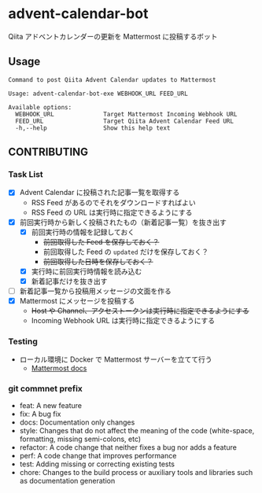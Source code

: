 # advent-calendar-bot
Qiita アドベントカレンダーの更新を Mattermost に投稿するボット

## Usage

```
Command to post Qiita Advent Calendar updates to Mattermost

Usage: advent-calendar-bot-exe WEBHOOK_URL FEED_URL

Available options:
  WEBHOOK_URL              Target Mattermost Incoming Webhook URL
  FEED_URL                 Target Qiita Advent Calendar Feed URL
  -h,--help                Show this help text
```

## CONTRIBUTING

### Task List

- [x] Advent Calendar に投稿された記事一覧を取得する
    - RSS Feed があるのでそれをダウンロードすればよい
    - RSS Feed の URL は実行時に指定できるようにする
- [x] 前回実行時から新しく投稿されたもの（新着記事一覧）を抜き出す
  - [x] 前回実行時の情報を記録しておく
    - ~~前回取得した Feed を保存しておく？~~
    - 前回取得した Feed の `updated` だけを保存しておく？
    - ~~前回取得した日時を保存しておく？~~
  - [x] 実行時に前回実行時情報を読み込む
  - [x] 新着記事だけを抜き出す
- [ ] 新着記事一覧から投稿用メッセージの文面を作る
- [x] Mattermost にメッセージを投稿する
    - ~~Host や Channel、アクセストークンは実行時に指定できるようにする~~
    - Incoming Webhook URL は実行時に指定できるようにする

### Testing

* ローカル環境に Docker で Mattermost サーバーを立てて行う
  * [Mattermost docs](https://docs.mattermost.com/install/setting-up-local-machine-using-docker.html)

### git commnet prefix

* feat: A new feature
* fix: A bug fix
* docs: Documentation only changes
* style: Changes that do not affect the meaning of the code (white-space, formatting, missing semi-colons, etc)
* refactor: A code change that neither fixes a bug nor adds a feature
* perf: A code change that improves performance
* test: Adding missing or correcting existing tests
* chore: Changes to the build process or auxiliary tools and libraries such as documentation generation
